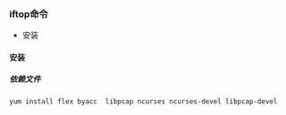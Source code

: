 ### iftop命令

- 安装

#### 安装

##### 依赖文件

```bash
yum install flex byacc  libpcap ncurses ncurses-devel libpcap-devel
```


